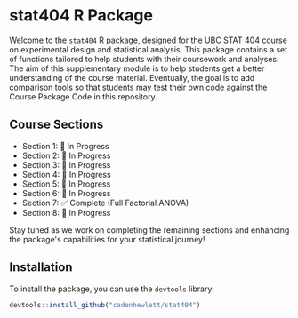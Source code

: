 # stat404 R Package

Welcome to the `stat404` R package, designed for the UBC STAT 404 course on experimental design and statistical analysis. This package contains a set of functions tailored to help students with their coursework and analyses. The aim of this supplementary module is to help students get a better understanding of the course material. Eventually, the goal is to add comparison tools so that students may test their own code against the Course Package Code in this repository.

## Course Sections
- Section 1: 🚧 In Progress
- Section 2: 🚧 In Progress
- Section 3: 🚧 In Progress
- Section 4: 🚧 In Progress
- Section 5: 🚧 In Progress
- Section 6: 🚧 In Progress
- Section 7: ✅ Complete (Full Factorial ANOVA)
- Section 8: 🚧 In Progress

Stay tuned as we work on completing the remaining sections and enhancing the package's capabilities for your statistical journey!

## Installation

To install the package, you can use the `devtools` library:

```R
devtools::install_github("cadenhewlett/stat404")
